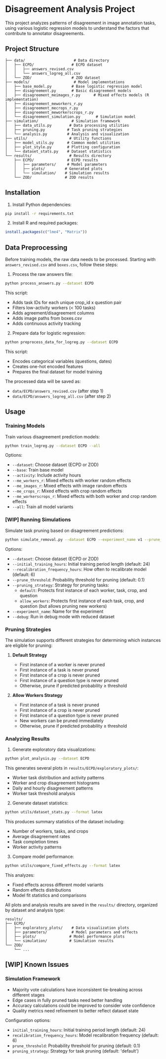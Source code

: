 # Disagreement Analysis Project

This project analyzes patterns of disagreement in image annotation tasks, using various logistic regression models to understand the factors that contribute to annotator disagreements.

## Project Structure 

```
├── data/                      # Data directory
│   ├── ECPD/                 # ECPD dataset
│   │   ├── answers_revised.csv
│   │   └── answers_logreg_all.csv
│   └── ZOD/                  # ZOD dataset
├── models/                    # Model implementations
│   ├── base_model.py         # Base logistic regression model
│   ├── disagreement.py       # Basic disagreement models
│   ├── disagreement_meimages_r.py      # Mixed effects models (R implementation)
│   ├── disagreement_meworkers_r.py
│   ├── disagreement_mecrops_r.py
│   ├── disagreement_meworkerscrops_r.py
│   └── disagreement_simulation.py       # Simulation model
├── simulation/               # Simulation framework
│   ├── data_utils.py        # Data processing utilities
│   ├── pruning.py          # Task pruning strategies
│   └── analysis.py         # Analysis and visualization
├── utils/                   # Utility functions
│   ├── model_utils.py      # Common model utilities
│   ├── plot_style.py       # Plotting configuration
│   └── dataset_stats.py    # Dataset statistics
└── results/                 # Results directory
    ├── ECPD/               # ECPD results
    │   ├── parameters/     # Model parameters
    │   ├── plots/         # Generated plots
    │   └── simulation/    # Simulation results
    └── ZOD/               # ZOD results
```

## Installation

1. Install Python dependencies:
```bash
pip install -r requirements.txt
```

2. Install R and required packages:
```R
install.packages(c("lme4", "Matrix"))
```

## Data Preprocessing

Before training models, the raw data needs to be processed. Starting with `answers_revised.csv` and `boxes.csv`, follow these steps:

1. Process the raw answers file:
```bash
python process_answers.py --dataset ECPD
```
This script:
- Adds task IDs for each unique crop_id x question pair
- Filters low-activity workers (< 100 tasks)
- Adds agreement/disagreement columns
- Adds image paths from boxes.csv
- Adds continuous activity tracking

2. Prepare data for logistic regression:
```bash
python preprocess_data_for_logreg.py --dataset ECPD
```
This script:
- Encodes categorical variables (questions, dates)
- Creates one-hot encoded features
- Prepares the final dataset for model training

The processed data will be saved as:
- `data/ECPD/answers_revised.csv` (after step 1)
- `data/ECPD/answers_logreg_all.csv` (after step 2)

## Usage

### Training Models

Train various disagreement prediction models:
```bash
python train_logreg.py --dataset ECPD --all
```

Options:
- `--dataset`: Choose dataset (ECPD or ZOD)
- `--base`: Train base model
- `--activity`: Include activity hours
- `--me_workers_r`: Mixed effects with worker random effects
- `--me_images_r`: Mixed effects with image random effects
- `--me_crops_r`: Mixed effects with crop random effects
- `--me_workerscrops_r`: Mixed effects with both worker and crop random effects
- `--all`: Train all model variants

### [WIP] Running Simulations

Simulate task pruning based on disagreement predictions:
```bash
python simulate_removal.py --dataset ECPD --experiment_name v1 --prune_threshold 0.1
```

Options:
- `--dataset`: Choose dataset (ECPD or ZOD)
- `--initial_training_hours`: Initial training period length (default: 24)
- `--recalibration_frequency_hours`: How often to recalibrate model (default: 6)
- `--prune_threshold`: Probability threshold for pruning (default: 0.1)
- `--pruning_strategy`: Strategy for pruning tasks:
  - `default`: Protects first instance of each worker, task, crop, and question
  - `allow_workers`: Protects first instance of each task, crop, and question (but allows pruning new workers)
- `--experiment_name`: Name for the experiment
- `--debug`: Run in debug mode with reduced dataset

### Pruning Strategies

The simulation supports different strategies for determining which instances are eligible for pruning:

1. **Default Strategy**
   - First instance of a worker is never pruned
   - First instance of a task is never pruned
   - First instance of a crop is never pruned
   - First instance of a question type is never pruned
   - Otherwise, prune if predicted probability ≥ threshold

2. **Allow Workers Strategy**
   - First instance of a task is never pruned
   - First instance of a crop is never pruned
   - First instance of a question type is never pruned
   - New workers can be pruned immediately
   - Otherwise, prune if predicted probability ≥ threshold

### Analyzing Results

1. Generate exploratory data visualizations:
```bash
python plot_analysis.py --dataset ECPD
```
This generates several plots in `results/ECPD/exploratory_plots/`:
- Worker task distribution and activity patterns
- Worker and crop disagreement histograms
- Daily and hourly disagreement patterns
- Worker task threshold analysis

2. Generate dataset statistics:
```bash
python utils/dataset_stats.py --format latex
```
This produces summary statistics of the dataset including:
- Number of workers, tasks, and crops
- Average disagreement rates
- Task completion times
- Worker activity patterns

3. Compare model performance:
```bash
python utils/compare_fixed_effects.py --format latex
```
This analyzes:
- Fixed effects across different model variants
- Random effects distributions
- Model fit statistics and comparisons

All plots and analysis results are saved in the `results/` directory, organized by dataset and analysis type:
```
results/
├── ECPD/
│   ├── exploratory_plots/    # Data visualization plots
│   ├── parameters/           # Model parameters and effects
│   ├── plots/               # Model performance plots
│   └── simulation/          # Simulation results
└── ZOD/
    └── ...
```



##  [WIP] Known Issues

### Simulation Framework

- Majority vote calculations have inconsistent tie-breaking across different stages
- Edge cases in fully pruned tasks need better handling
- Accuracy calculations could be improved to consider vote confidence
- Quality metrics need refinement to better reflect dataset state


Configuration options:
- `initial_training_hours`: Initial training period length (default: 24)
- `recalibration_frequency_hours`: Model recalibration frequency (default: 6)
- `prune_threshold`: Probability threshold for pruning (default: 0.1)
- `pruning_strategy`: Strategy for task pruning (default: 'default')
